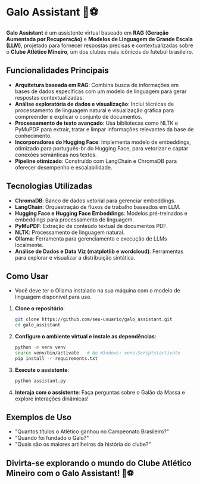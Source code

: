 # Galo Assistant 🐓⚽

**Galo Assistant** é um assistente virtual baseado em **RAG (Geração Aumentada por Recuperação)** e **Modelos de Linguagem de Grande Escala (LLM)**, projetado para fornecer respostas precisas e contextualizadas sobre o **Clube Atlético Mineiro**, um dos clubes mais icônicos do futebol brasileiro.

## Funcionalidades Principais

- **Arquitetura baseada em RAG**: Combina busca de informações em bases de dados específicas com um modelo de linguagem para gerar respostas contextualizadas.
- **Análise exploratória de dados e visualização**: Inclui técnicas de processamento de linguagem natural e visualização gráfica para compreender e explicar o conjunto de documentos.
- **Processamento de texto avançado**: Usa bibliotecas como NLTK e PyMuPDF para extrair, tratar e limpar informações relevantes da base de conhecimento.
- **Incorporadores do Hugging Face**: Implementa modelo de embeddings, otimizado para português-br do Hugging Face, para vetorizar e captar conexões semânticas nos textos.
- **Pipeline otimizado**: Construído com LangChain e ChromaDB para oferecer desempenho e escalabilidade.

## Tecnologias Utilizadas

- **ChromaDB**: Banco de dados vetorial para gerenciar embeddings.
- **LangChain**: Orquestração de fluxos de trabalho baseados em LLM.
- **Hugging Face e Hugging Face Embeddings**: Modelos pré-treinados e embeddings para processamento de linguagem.
- **PyMuPDF**: Extração de conteúdo textual de documentos PDF.
- **NLTK**: Processamento de linguagem natural.
- **Ollama**: Ferramenta para gerenciamento e execução de LLMs localmente.
- **Análise de Dados e Data Viz (matplotlib e wordcloud)**: Ferramentas para explorar e visualizar a distribuição sintática.

## Como Usar

- Você deve ter o Ollama instalado na sua máquina com o modelo de linguagem disponível para uso.

1. **Clone o repositório**:
   ```bash
   git clone https://github.com/seu-usuario/galo_assistant.git
   cd galo_assistant

2. **Configure o ambiente virtual e instale as dependências**:
   ```bash
   python -m venv venv
   source venv/bin/activate   # No Windows: venv\Scripts\activate
   pip install -r requirements.txt

3. **Execute o assistente**:
   ```bash
   python assistant.py

4. **Interaja com o assistente**: Faça perguntas sobre o Galão da Massa e explore interações dinâmicas!

## Exemplos de Uso

- "Quantos títulos o Atlético ganhou no Campeonato Brasileiro?"
- "Quando foi fundado o Galo?"
- "Quais são os maiores artilheiros da história do clube?"

## Divirta-se explorando o mundo do Clube Atlético Mineiro com o Galo Assistant! 🐓⚽

